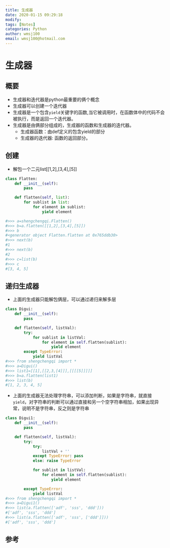 ```yaml
---
title: 生成器
date: 2020-01-15 09:29:18
modify: 
tags: [Notes]
categories: Python
author: wmsj100
email: wmsj100@hotmail.com
---
```


# 生成器

## 概要

- 生成器和迭代器是python最重要的俩个概念
- 生成器可以创建一个迭代器
- 生成器是一个包含`yield`关键字的函数,当它被调用时，在函数体中的代码不会被执行，而是返回一个迭代器。
- 生成器是由俩部分组成的，生成器的函数和生成器的迭代器。
	- 生成器函数：由def定义的包含yield的部分
	- 生成器的迭代器: 函数的返回部分。

## 创建

- 解包一个二元list[[1,2],[3,4],[5]]
```python
class Flatten:
    def __init__(self):
        pass

    def flatten(self, list):
        for sublist in list:
            for element in sublist:
                yield element

#>>> a=shengchengqi.Flatten()
#>>> b=a.flatten([[1,2],[3,4],[5]])
#>>> b
#<generator object Flatten.flatten at 0x765ddb30>
#>>> next(b)
#1
#>>> next(b)
#2
#>>> c=list(b)
#>>> c
#[3, 4, 5]
```

## 递归生成器

- 上面的生成器只能解包俩层，可以通过递归来解多层
```python
class Digui:
    def __init__(self):
        pass

    def flatten(self, listVal):
        try:
            for sublist in listVal:
                for element in self.flatten(sublist):
                    yield element
        except TypeError:
            yield listVal
#>>> from shengchengqi import *
#>>> a=Digui()
#>>> list1=[[1],[[2,3,[4]]],[[[[5]]]]]
#>>> b=a.flatten(list1)
#>>> list(b)
#[1, 2, 3, 4, 5]
```

- 上面的生成器无法处理字符串，可以添加判断，如果是字符串，就直接`yield`，对字符串的判断可以通过直接和另一个空字符串相加，如果出现异常，说明不是字符串，反之则是字符串
```python
class Digui1:
    def __init__(self):
        pass

    def flatten(self, listVal):
        try:
            try:
                listVal + ''
            except TypeError: pass
            else: raise TypeError

            for sublist in listVal:
                for element in self.flatten(sublist):
                    yield element

        except TypeError:
            yield listVal
#>>> from shengchengqi import *
#>>> a=Digui1()
#>>> list(a.flatten(['adf', 'sss', 'ddd']))
#['adf', 'sss', 'ddd']
#>>> list(a.flatten(['adf', 'sss', ['ddd']]))
#['adf', 'sss', 'ddd']
```

## 参考

